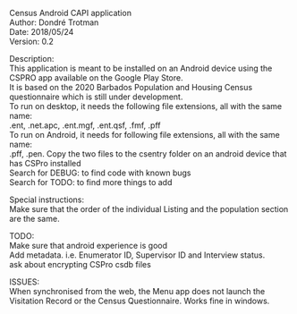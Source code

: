Census Android CAPI application  
Author: Dondré Trotman  
Date: 2018/05/24  
Version: 0.2  
  
Description:  
This application is meant to be installed on an Android device using the CSPRO app available on the Google Play Store.  
It is based on the 2020 Barbados Population and Housing Census questionnaire which is still under development.  
To run on desktop, it needs the following file extensions, all with the same name:  
.ent, .net.apc, .ent.mgf, .ent.qsf, .fmf, .pff  
To run on Android, it needs for following file extensions, all with the same name:  
.pff, .pen. Copy the two files to the csentry folder on an android device that has CSPro installed    
Search for DEBUG: to find code with known bugs   
Search for TODO: to find more things to add  
  
Special instructions:   
Make sure that the order of the individual Listing and the population section are the same.  
  
TODO:  
Make sure that android experience is good  
Add metadata. i.e. Enumerator ID, Supervisor ID and Interview status.  
ask about encrypting CSPro csdb files  
     
ISSUES:  
When synchronised from the web, the Menu app does not launch the Visitation Record or the Census Questionnaire. Works fine in windows.
